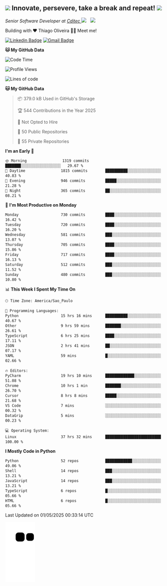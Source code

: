 <h2><img src="https://emojis.slackmojis.com/emojis/images/1531849430/4246/blob-sunglasses.gif?1531849430" width="30"/> Innovate, persevere, take a break and repeat! <img src="https://media.giphy.com/media/12oufCB0MyZ1Go/giphy.gif" width="50"></h2>
<img align='right' src="https://media.giphy.com/media/M9gbBd9nbDrOTu1Mqx/giphy.gif" width="230">
<p><em>Senior Software Developer at <a href="https://www.cditec.com.br/">Cditec
</a><img src="https://media.giphy.com/media/WUlplcMpOCEmTGBtBW/giphy.gif" width="30"> 
</em></p>



Building with ❤️ Thiago Oliveira 👋🏽 Meet me!

[![Linkedin Badge](https://img.shields.io/badge/-Thiago-blue?style=flat-square&logo=Linkedin&logoColor=white&link=https://www.linkedin.com/in/tgmarinho/)](https://www.linkedin.com/in/thiagoceconelo/) 
[![Gmail Badge](https://img.shields.io/badge/-thiceconelo@gmail.com-c14438?style=flat-square&logo=Gmail&logoColor=white&link=mailto:thiceconelo@gmail.com)](mailto:thiceconelo@gmail.com)

</em></p>

<!-- <span style="height ">
![Anurag's GitHub stats](https://github-readme-stats.vercel.app/api?username=arthurspk&show_icons=true&theme=tokyonight)
</span> -->

**🐱 My GitHub Data** 
<!--START_SECTION:waka-->
![Code Time](http://img.shields.io/badge/Code%20Time-3%2C074%20hrs%2024%20mins-blue)

![Profile Views](http://img.shields.io/badge/Profile%20Views-0-blue)

![Lines of code](https://img.shields.io/badge/From%20Hello%20World%20I%27ve%20Written-6.3%20million%20lines%20of%20code-blue)

**🐱 My GitHub Data** 

> 📦 379.0 kB Used in GitHub's Storage 
 > 
> 🏆 544 Contributions in the Year 2025
 > 
> 🚫 Not Opted to Hire
 > 
> 📜 50 Public Repositories 
 > 
> 🔑 55 Private Repositories 
 > 
**I'm an Early 🐤** 

```text
🌞 Morning                1319 commits        ███████░░░░░░░░░░░░░░░░░░   29.67 % 
🌆 Daytime                1815 commits        ██████████░░░░░░░░░░░░░░░   40.83 % 
🌃 Evening                946 commits         █████░░░░░░░░░░░░░░░░░░░░   21.28 % 
🌙 Night                  365 commits         ██░░░░░░░░░░░░░░░░░░░░░░░   08.21 % 
```
📅 **I'm Most Productive on Monday** 

```text
Monday                   730 commits         ████░░░░░░░░░░░░░░░░░░░░░   16.42 % 
Tuesday                  720 commits         ████░░░░░░░░░░░░░░░░░░░░░   16.20 % 
Wednesday                581 commits         ███░░░░░░░░░░░░░░░░░░░░░░   13.07 % 
Thursday                 705 commits         ████░░░░░░░░░░░░░░░░░░░░░   15.86 % 
Friday                   717 commits         ████░░░░░░░░░░░░░░░░░░░░░   16.13 % 
Saturday                 512 commits         ███░░░░░░░░░░░░░░░░░░░░░░   11.52 % 
Sunday                   480 commits         ███░░░░░░░░░░░░░░░░░░░░░░   10.80 % 
```


📊 **This Week I Spent My Time On** 

```text
🕑︎ Time Zone: America/Sao_Paulo

💬 Programming Languages: 
Python                   15 hrs 16 mins      ██████████░░░░░░░░░░░░░░░   40.67 % 
Other                    9 hrs 59 mins       ███████░░░░░░░░░░░░░░░░░░   26.61 % 
TypeScript               6 hrs 25 mins       ████░░░░░░░░░░░░░░░░░░░░░   17.11 % 
JSON                     2 hrs 41 mins       ██░░░░░░░░░░░░░░░░░░░░░░░   07.17 % 
YAML                     59 mins             █░░░░░░░░░░░░░░░░░░░░░░░░   02.66 % 

🔥 Editors: 
PyCharm                  19 hrs 10 mins      █████████████░░░░░░░░░░░░   51.08 % 
Chrome                   10 hrs 1 min        ███████░░░░░░░░░░░░░░░░░░   26.70 % 
Cursor                   8 hrs 8 mins        █████░░░░░░░░░░░░░░░░░░░░   21.68 % 
VS Code                  7 mins              ░░░░░░░░░░░░░░░░░░░░░░░░░   00.32 % 
DataGrip                 5 mins              ░░░░░░░░░░░░░░░░░░░░░░░░░   00.23 % 

💻 Operating System: 
Linux                    37 hrs 32 mins      █████████████████████████   100.00 % 
```

**I Mostly Code in Python** 

```text
Python                   52 repos            ████████████░░░░░░░░░░░░░   49.06 % 
Shell                    14 repos            ███░░░░░░░░░░░░░░░░░░░░░░   13.21 % 
JavaScript               14 repos            ███░░░░░░░░░░░░░░░░░░░░░░   13.21 % 
TypeScript               6 repos             █░░░░░░░░░░░░░░░░░░░░░░░░   05.66 % 
HTML                     6 repos             █░░░░░░░░░░░░░░░░░░░░░░░░   05.66 % 
```




 Last Updated on 01/05/2025 00:33:14 UTC
<!--END_SECTION:waka-->

![Snake animation](https://github.com/rafaballerini/rafaballerini/blob/output/github-contribution-grid-snake.svg)


<!---
ceconelo/ceconelo is a ✨ special ✨ repository because its `README.md` (this file) appears on your GitHub profile.
You can click the Preview link to take a look at your changes.
--->
